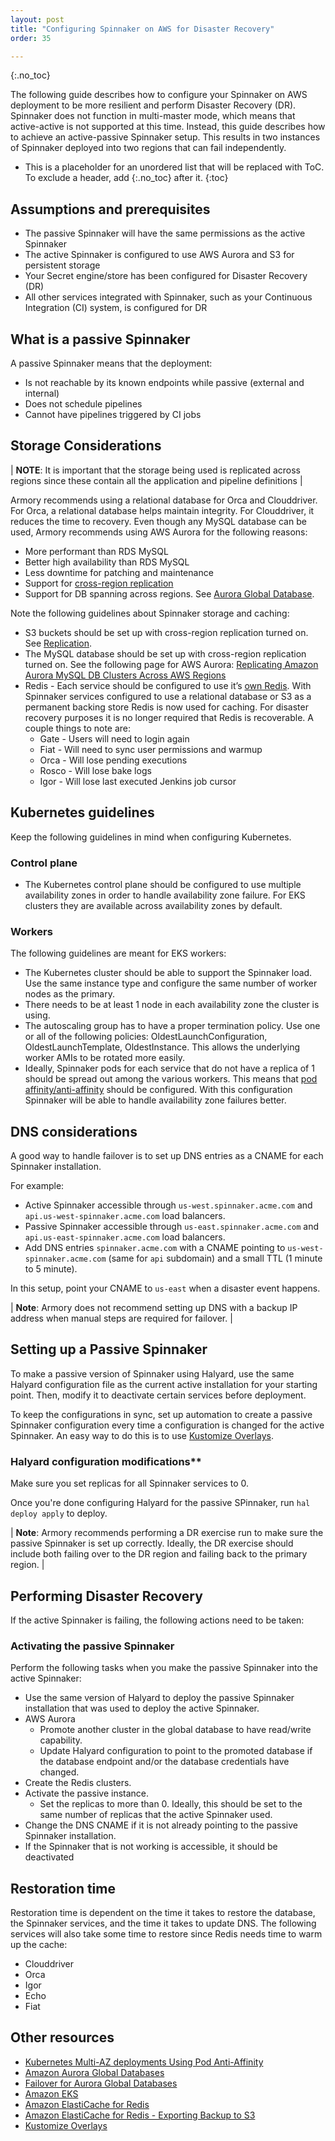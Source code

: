 ```yaml
---
layout: post
title: "Configuring Spinnaker on AWS for Disaster Recovery"
order: 35

---
```


{:.no_toc}

The following guide describes how to configure your Spinnaker on AWS deployment to be more resilient and perform Disaster Recovery (DR). Spinnaker does not function in multi-master mode, which means that active-active is not supported at this time. Instead, this guide describes how to achieve an active-passive Spinnaker setup. This results in two instances of Spinnaker deployed into two regions that can fail independently.

* This is a placeholder for an unordered list that will be replaced with ToC. To exclude a header, add {:.no_toc} after it.
{:toc}

## Assumptions and prerequisites
- The passive Spinnaker will have the same permissions as the active Spinnaker
- The active Spinnaker is configured to use AWS Aurora and S3 for persistent storage
- Your Secret engine/store has been configured for Disaster Recovery (DR)
- All other services integrated with Spinnaker, such as your Continuous Integration (CI) system, is configured for DR
  
## What is a passive Spinnaker

A passive Spinnaker means that the deployment: 

- Is not reachable by its known endpoints while passive (external and internal)
- Does not schedule pipelines
- Cannot have pipelines triggered by CI jobs

## Storage Considerations

| **NOTE**: It is important that the storage being used is replicated across regions since these contain all the application and pipeline definitions |

Armory recommends using a relational database for Orca and Clouddriver. For Orca, a relational database helps maintain integrity. For Clouddriver, it reduces the time to recovery. Even though any MySQL database can be used, Armory recommends using AWS Aurora for the following reasons:

- More performant than RDS MySQL
- Better high availability than RDS MySQL
- Less downtime for patching and maintenance
- Support for [cross-region replication](https://docs.aws.amazon.com/AmazonRDS/latest/AuroraUserGuide/AuroraMySQL.Replication.CrossRegion.html)
- Support for DB spanning across regions. See [Aurora Global Database](https://docs.aws.amazon.com/AmazonRDS/latest/AuroraUserGuide/aurora-global-database.html). 

Note the following guidelines about Spinnaker storage and caching: 

* S3 buckets should be set up with cross-region replication turned on. See [Replication](https://docs.aws.amazon.com/AmazonS3/latest/dev/replication.html). 
* The MySQL database should be set up with cross-region replication turned on. See the following page for AWS Aurora: [Replicating Amazon Aurora MySQL DB Clusters Across AWS Regions](https://docs.aws.amazon.com/AmazonRDS/latest/AuroraUserGuide/AuroraMySQL.Replication.CrossRegion.html)
* Redis - Each service should be configured to use it’s [own Redis](https://www.spinnaker.io/setup/productionize/caching/externalize-redis/#configure-per-service-redis). With Spinnaker services configured to use a relational database or S3 as a permanent backing store Redis is now used for caching. For disaster recovery purposes it is no longer required that Redis is recoverable. A couple things to note are: 
    - Gate - Users will need to login again
    - Fiat - Will need to sync user permissions and warmup
    - Orca - Will lose pending executions
    - Rosco - Will lose bake logs
    - Igor - Will lose last executed Jenkins job cursor

## Kubernetes guidelines 
Keep the following guidelines in mind when configuring Kubernetes.

### Control plane

* The Kubernetes control plane should be configured to use multiple availability zones in order to handle availability zone failure. For EKS clusters they are available across availability zones by default.
    

### Workers

The following guidelines are meant for EKS workers:

* The Kubernetes cluster should be able to support the Spinnaker load. Use the same instance type and configure the same number of worker nodes as the primary.
* There needs to be at least 1 node in each availability zone the cluster is using.
* The autoscaling group has to have a proper termination policy. Use one or all of the following policies: OldestLaunchConfiguration, OldestLaunchTemplate, OldestInstance. This allows the underlying worker AMIs to be rotated more easily.
* Ideally, Spinnaker pods for each service that do not have a replica of 1 should be spread out among the various workers. This means that [pod affinity/anti-affinity](https://blog.verygoodsecurity.com/posts/kubernetes-multi-az-deployments-using-pod-anti-affinity/) should be configured. With this configuration Spinnaker will be able to handle availability zone failures better. 

## DNS considerations

A good way to handle failover is to set up DNS entries as a CNAME for each Spinnaker installation. 

For example: 

- Active Spinnaker accessible through `us-west.spinnaker.acme.com` and `api.us-west-spinnaker.acme.com` load balancers.
- Passive Spinnaker accessible through `us-east.spinnaker.acme.com` and `api.us-east-spinnaker.acme.com` load balancers.
- Add DNS entries `spinnaker.acme.com` with a CNAME pointing to `us-west-spinnaker.acme.com` (same for `api` subdomain) and a small TTL (1 minute to 5 minute). 

In this setup, point your CNAME to `us-east` when a disaster event happens.

| **Note**: Armory does not recommend setting up DNS with a backup IP address when manual steps are required for failover. |

## Setting up a Passive Spinnaker 

To make a passive version of Spinnaker using Halyard, use the same Halyard configuration file as the current active installation for your starting point. Then, modify it to deactivate certain services before deployment. 

To keep the configurations in sync, set up automation to create a passive Spinnaker configuration every time a configuration is changed for the active Spinnaker. An easy way to do this is to use [Kustomize Overlays](https://www.mirantis.com/blog/introduction-to-kustomize-part-2-overriding-values-with-overlays/).

### Halyard configuration modifications**

Make sure you set replicas for all Spinnaker services to 0.

Once you're done configuring Halyard for the passive SPinnaker, run `hal deploy apply` to deploy.

| **Note**: Armory recommends performing a DR exercise run to make sure the passive Spinnaker is set up correctly. Ideally, the DR exercise should include both failing over to the DR region and failing back to the primary region. |

## Performing Disaster Recovery

If the active Spinnaker is failing, the following actions need to be taken:

### Activating the passive Spinnaker

Perform the following tasks when you make the passive Spinnaker into the active Spinnaker:

* Use the same version of Halyard to deploy the passive Spinnaker installation that was used to deploy the active Spinnaker.
* AWS Aurora
    * Promote another cluster in the global database to have read/write capability. 
    * Update Halyard configuration to point to the promoted database if the database endpoint and/or the database credentials have changed.
* Create the Redis clusters.
* Activate the passive instance.
    * Set the replicas to more than 0. Ideally, this should be set to the same number of replicas that the active Spinnaker used.
* Change the DNS CNAME if it is not already pointing to the passive Spinnaker installation.
* If the Spinnaker that is not working is accessible, it should be deactivated

## Restoration time

Restoration time is dependent on the time it takes to restore the database, the Spinnaker services, and the time it takes to update DNS. The following services will also take some time to restore since Redis needs time to warm up the cache:

- Clouddriver
- Orca
- Igor
- Echo
- Fiat 
  
## Other resources
- [Kubernetes Multi-AZ deployments Using Pod Anti-Affinity](https://blog.verygoodsecurity.com/posts/kubernetes-multi-az-deployments-using-pod-anti-affinity/) 
- [Amazon Aurora Global Databases](https://aws.amazon.com/rds/aurora/global-database/)
- [Failover for Aurora Global Databases](https://docs.aws.amazon.com/AmazonRDS/latest/AuroraUserGuide/aurora-global-database.html#aurora-global-database-failover)
- [Amazon EKS](https://docs.aws.amazon.com/eks/index.html)
- [Amazon ElastiCache for Redis](https://docs.aws.amazon.com/AmazonElastiCache/latest/red-ug/index.html)
- [Amazon ElastiCache for Redis - Exporting Backup to S3](https://docs.aws.amazon.com/AmazonElastiCache/latest/red-ug/backups-exporting.html)
- [Kustomize Overlays](https://www.mirantis.com/blog/introduction-to-kustomize-part-2-overriding-values-with-overlays/)

